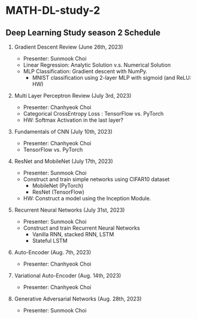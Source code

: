 # MATH-DL-study-2
## Deep Learning Study season 2 Schedule

1. Gradient Descent Review (June 26th, 2023)
	- Presenter: Sunmook Choi
    - Linear Regression: Analytic Solution v.s. Numerical Solution
    - MLP Classification: Gradient descent with NumPy. 
        - MNIST classification using 2-layer MLP with sigmoid (and ReLU: HW)

2. Multi Layer Perceptron Review (July 3rd, 2023)
	- Presenter: Chanhyeok Choi
	- Categorical CrossEntropy Loss : TensorFlow vs. PyTorch 
	- HW: Softmax Activation in the last layer?

3. Fundamentals of CNN (July 10th, 2023)
	- Presenter: Chanhyeok Choi
	- TensorFlow vs. PyTorch
	
4. ResNet and MobileNet (July 17th, 2023)
	- Presenter: Sunmook Choi
	- Construct and train simple networks using CIFAR10 dataset
		- MobileNet (PyTorch)
		- ResNet (TensorFlow)
	- HW: Construct a model using the Inception Module.
	
5. Recurrent Neural Networks (July 31st, 2023)
	- Presenter: Sunmook Choi
	- Construct and train Recurrent Neural Networks
		- Vanilla RNN, stacked RNN, LSTM
		- Stateful LSTM
	
6. Auto-Encoder (Aug. 7th, 2023)
	- Presenter: Chanhyeok Choi

7. Variational Auto-Encoder (Aug. 14th, 2023)
	- Presenter: Chanhyeok Choi

8. Generative Adversarial Networks (Aug. 28th, 2023)
	- Presenter: Sunmook Choi
	
